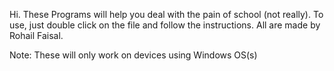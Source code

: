 Hi. These Programs will help you deal with the pain of school (not really). To use, just double click on the file and follow the instructions. All are made by Rohail Faisal.




Note: These will only work on devices using Windows OS(s)
